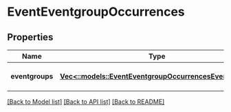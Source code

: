 # EventEventgroupOccurrences

## Properties
Name | Type | Description | Notes
------------ | ------------- | ------------- | -------------
**eventgroups** | [**Vec<::models::EventEventgroupOccurrencesEventgroup>**](EventEventgroupOccurrencesEventgroup.md) |  | [optional] [default to null]

[[Back to Model list]](../README.md#documentation-for-models) [[Back to API list]](../README.md#documentation-for-api-endpoints) [[Back to README]](../README.md)


